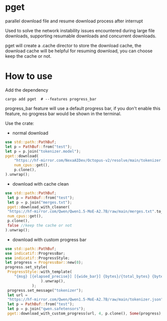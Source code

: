 # pget
parallel download file and resume download process after interrupt

Used to solve the network instability issues encountered during large file downloads, supporting resumable downloads and concurrent downloads.


pget will create a .cache director to store the download cache, the download cache will be helpful for resuming download, you can choose keep the cache or not.
# How to use
Add the dependency

```shell
cargo add pget  # --features progress_bar
```

progress_bar feature will use a default progress bar, if you don't enable this feature, no grogress bar would be shown in the terminal.

Use the crate:

* normal download

```rust
use std::path::PathBuf;
let p = PathBuf::from("test");
let p = p.join("tokenizer.model");
pget::download(
    "https://hf-mirror.com/NexaAIDev/Octopus-v2/resolve/main/tokenizer.model".to_string(),
    num_cpus::get(),
    p.clone(),
).unwrap();
```

* download with cache clean
```rust
use std::path::PathBuf;
 let p = PathBuf::from("test");
 let p = p.join("merges.txt");
 pget::download_with_cleaner(
 "https://hf-mirror.com/Qwen/Qwen1.5-MoE-A2.7B/raw/main/merges.txt".to_string(),
 num_cpus::get(),
 p.clone(),
 false //keep the cache or not
).unwrap();
```
* download with custom progress bar
```rust
use std::path::PathBuf;
use indicatif::ProgressBar;
use indicatif::ProgressStyle;
let progress = ProgressBar::new(0);
progress.set_style(
 ProgressStyle::with_template(
    "{msg} [{elapsed_precise}] [{wide_bar}] {bytes}/{total_bytes} {bytes_per_sec} ({eta})",
                ).unwrap(),
            );
 progress.set_message("tokenizer");
 let url =
 "https://hf-mirror.com/Qwen/Qwen1.5-MoE-A2.7B/raw/main/tokenizer.json".to_string();
 let p = PathBuf::from("test");
 let p = p.join("qwen.safetensors");
 pget::download_with_custom_progress(url, 4, p.clone(), Some(progress),false).unwrap();
```
